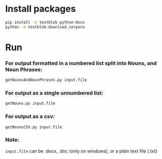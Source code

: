 # Install packages
```bash
pip install -U textblob python-docx
python -m textblob.download_corpora
```
# Run
### For output formatted in a numbered list split into Nouns, and Noun Phrases:
```bash
getNounsAndNounPhrases.py input.file
``` 
### For output as a single unnumbered list:
```bash
getNouns.py input.file
``` 
### For output as a csv:
```bash
getNounsCSV.py input.file
``` 
### Note:
`input.file` can be .docx, .doc (only on windows), or a plain text file (.txt)